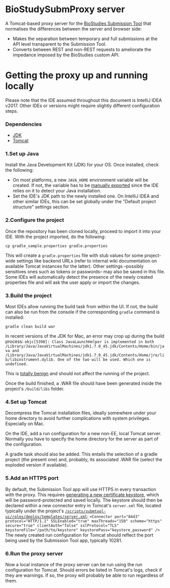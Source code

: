 # BioStudySubmProxy server
A Tomcat-based proxy server for the [BioStudies Submission Tool](https://github.com/EBIBioStudies/BioStudyUISub) that normalises the differences between the server and browser side:

* Makes the separation between temporary and full submissions at the API level transparent to the Submission Tool.
* Converts between REST and non-REST requests to ameliorate the impedance imposed by the BioStudies custom API.

# Getting the proxy up and running locally
Please note that the IDE assumed throughout this document is IntelliJ IDEA v2017. Other IDEs or versions might require slightly different configuration steps.

### Dependencies
- [JDK](http://www.oracle.com/technetwork/java/javase/downloads/index.html)
- [Tomcat](https://tomcat.apache.org/download-80.cgi)

### 1.Set up Java
Install the Java Development Kit (JDK) for your OS. Once installed, check the following:

- On most platforms, a new `JAVA_HOME` environment variable will be created. If not, the variable has to be [manually exported](http://www.baeldung.com/java-home-on-windows-7-8-10-mac-os-x-linux) since the IDE relies on it to detect your Java installation.
- Set the IDE's JDK path to the newly installed one. On IntelliJ IDEA and other similar IDEs, this can be set globally under the "Default project structure" settings section.

### 2.Configure the project
Once the repository has been cloned locally, proceed to import it into your IDE. With the project imported, do the following:
```
cp gradle_sample.properties gradle.properties
```
This will create a `gradle.properties` file with stub values for some project-wide settings like backend URLs (refer to internal wiki documentation on available Tomcat instances for the latter). Other settings –possibly sensitives ones such as tokens or passwords– may also be saved in this file. 
Some IDEs will automatically detect the presence of the newly created properties file and will ask the user apply or import the changes.

### 3.Build the project
Most IDEs allow running the build task from within the UI. If not, the build can also be run from the console if the corresponding `gradle` command is installed:
```
gradle clean build war
```

In recent versions of the JDK for Mac, an error may crop up during the build process:
`objc[5398]: Class JavaLaunchHelper is implemented in both /Library/Java/JavaVirtualMachines/jdk1.7.0_45.jdk/Contents/Home/bin/java and /Library/Java/JavaVirtualMachines/jdk1.7.0_45.jdk/Contents/Home/jre/lib/libinstrument.dylib. One of the two will be used. Which one is undefined.`

This is [totally benign](http://bugs.java.com/bugdatabase/view_bug.do?bug_id=8022291) and should not affect the running of the project.

Once the build finished, a .WAR file should have been generated inside the project's `/build/libs` folder.

### 4.Set up Tomcat
Decompress the Tomcat installation files, ideally somewhere under your home directory to avoid further complications with system privileges. Especially on Mac.

On the IDE, add a run configuration for a new non-EE, local Tomcat server. Normally you have to specify the home directory for the server as part of the configuration.

A gradle task should also be added. This entails the selection of a gradle project (the present one) and, probably, its associated .WAR file (select the exploded version if available).

### 5.Add an HTTPS port
By default, the Submission Tool app will use HTTPS in every transaction with the proxy. This requires [generating a new certificate keystore](https://tomcat.apache.org/tomcat-8.0-doc/ssl-howto.html#Prepare_the_Certificate_Keystore), which will be password-protected and saved locally. The keystore should then be declared within a new connector entry in Tomcat's `server.xml` file, located typically under the project's [`/scripts/submtool-ui/roles/deploy/templates/server.xml`](https://github.com/EBIBioStudies/BioStudySubmProxy/blob/master/scripts/submtool-ui/roles/deploy/templates/server.xml):
`
<Connector port="8443" protocol="HTTP/1.1" SSLEnabled="true"
      maxThreads="150" scheme="https" secure="true"
      clientAuth="false" sslProtocol="TLS"
      keystoreFile="/path/to/keystore"
      keystorePass="keystore_password" />
`
The newly created run configuration for Tomcat should reflect the port being used by the Submission Tool app, typically 10281.

### 6.Run the proxy server
Now a local instance of the proxy server can be run using the run configuration for Tomcat. Should errors be listed in Tomcat's logs, check if they are warnings. If so, the proxy will probably be able to run regardless of them.
